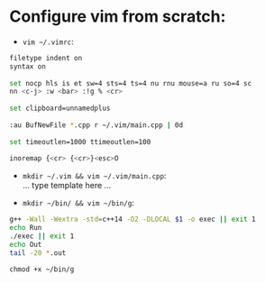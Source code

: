 # Configure vim from scratch:

* ```vim ~/.vimrc```:
```bash
filetype indent on
syntax on
 
set nocp hls is et sw=4 sts=4 ts=4 nu rnu mouse=a ru so=4 sc
nn <c-j> :w <bar> :!g % <cr>
 
set clipboard=unnamedplus
 
:au BufNewFile *.cpp r ~/.vim/main.cpp | 0d
 
set timeoutlen=1000 ttimeoutlen=100
 
inoremap {<cr> {<cr>}<esc>O
```
  
    
    
* ```mkdir ~/.vim && vim ~/.vim/main.cpp```:  
... type template here ...
  
    
      
      
* ```mkdir ~/bin/ && vim ~/bin/g```:
```bash
g++ -Wall -Wextra -std=c++14 -O2 -DLOCAL $1 -o exec || exit 1
echo Run
./exec || exit 1
echo Out
tail -20 *.out
```
```chmod +x ~/bin/g```
